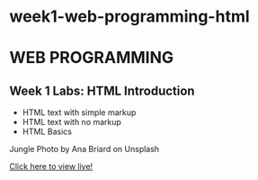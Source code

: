 # week1-web-programming-html
<h1>WEB PROGRAMMING</h1>

<h2>Week 1 Labs: HTML Introduction</h2>

<ul>
  <li>HTML text with simple markup</li>
  <li>HTML text with no markup</li>
  <li>HTML Basics</li>
</ul>

<p>Jungle Photo by Ana Briard on Unsplash</p>

<a href="https://myverdict.github.io/week1-web-programming-html/index.html">
    Click here to view live!</a>  
